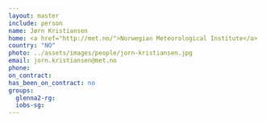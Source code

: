 ```yaml
---
layout: master
include: person
name: Jørn Kristiansen
home: <a href="http://met.no/">Norwegian Meteorological Institute</a>
country: "NO"
photo: ../assets/images/people/jorn-kristiansen.jpg
email: jorn.kristiansen@met.no
phone:
on_contract:
has_been_on_contract: no
groups:
  glenna2-rg:
  iobs-sg:
---
```

